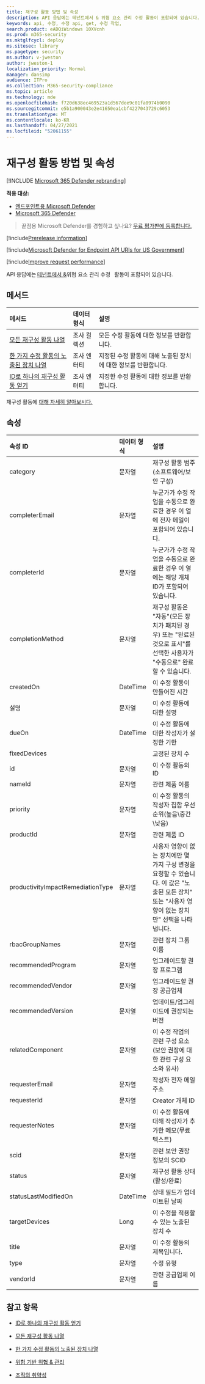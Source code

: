 ```yaml
---
title: 재구성 활동 방법 및 속성
description: API 응답에는 테넌트에서 & 위협 요소 관리 수정 활동이 포함되어 있습니다. 모든 재구성 활동, 수정 활동 하나만 또는 선택한 수정 작업에 대해 노출된 장치에 대한 정보를 요청할 수 있습니다.
keywords: api, 수정, 수정 api, get, 수정 작업,
search.product: eADQiWindows 10XVcnh
ms.prod: m365-security
ms.mktglfcycl: deploy
ms.sitesec: library
ms.pagetype: security
ms.author: v-jweston
author: jweston-1
localization_priority: Normal
manager: dansimp
audience: ITPro
ms.collection: M365-security-compliance
ms.topic: article
ms.technology: mde
ms.openlocfilehash: f720d638ec469523a1d567dee9c01fa0974b0090
ms.sourcegitcommit: e5b1a900043e2e41650ea1cbf4227043729c6053
ms.translationtype: MT
ms.contentlocale: ko-KR
ms.lasthandoff: 04/27/2021
ms.locfileid: "52061155"
---
```

# <a name="remediation-activity-methods-and-properties"></a>재구성 활동 방법 및 속성

[!INCLUDE [Microsoft 365 Defender rebranding](../../includes/microsoft-defender.md)]

**적용 대상:**

- [엔드포인트용 Microsoft Defender](https://go.microsoft.com/fwlink/p/?linkid=2154037)
- [Microsoft 365 Defender](https://go.microsoft.com/fwlink/?linkid=2118804)

> 끝점용 Microsoft Defender를 경험하고 싶나요? [무료 평가판에 등록합니다.](https://www.microsoft.com/microsoft-365/windows/microsoft-defender-atp?ocid=docs-wdatp-exposedapis-abovefoldlink)

[!include[Prerelease information](../../includes/prerelease.md)]

[!include[Microsoft Defender for Endpoint API URIs for US Government](../../includes/microsoft-defender-api-usgov.md)]

[!include[Improve request performance](../../includes/improve-request-performance.md)]

API 응답에는 [테넌트에서 &](next-gen-threat-and-vuln-mgt.md)위협 요소 관리 수정   활동이 포함되어 있습니다.  

## <a name="methods"></a>메서드

메서드 | 데이터 형식 | 설명
:---|:---|:---
[모든 재구성 활동 나열](get-remediation-all-activities.md) | 조사 컬렉션 | 모든 수정 활동에 대한 정보를 반환합니다.
[한 가지 수정 활동의 노출된 장치 나열](get-remediation-exposed-devices-activities.md) | 조사 엔터티 | 지정된 수정 활동에 대해 노출된 장치에 대한 정보를 반환합니다.
[ID로 하나의 재구성 활동 얻기](get-remediation-one-activity.md) | 조사 엔터티 | 지정한 수정 활동에 대한 정보를 반환합니다.

재구성 활동에 [대해 자세히 알아보시다.](tvm-remediation.md)

## <a name="properties"></a>속성

속성 ID | 데이터 형식 | 설명
:---|:---|:---
category | 문자열 | 재구성 활동 범주(소프트웨어/보안 구성)
completerEmail | 문자열 | 누군가가 수정 작업을 수동으로 완료한 경우 이 열에 전자 메일이 포함되어 있습니다.
completerId | 문자열 | 누군가가 수정 작업을 수동으로 완료한 경우 이 열에는 해당 개체 ID가 포함되어 있습니다.
completionMethod | 문자열 | 재구성 활동은 "자동"(모든 장치가 패치된 경우) 또는 "완료된 것으로 표시"를 선택한 사용자가 "수동으로" 완료할 수 있습니다.
createdOn | DateTime | 이 수정 활동이 만들어진 시간
설명 | 문자열 | 이 수정 활동에 대한 설명
dueOn | DateTime | 이 수정 활동에 대한 작성자가 설정한 기한
fixedDevices |  | 고정된 장치 수
id | 문자열 | 이 수정 활동의 ID
nameId | 문자열 | 관련 제품 이름
priority | 문자열 | 이 수정 활동의 작성자 집합 우선 순위(높음\중간\낮음)
productId | 문자열 | 관련 제품 ID
productivityImpactRemediationType | 문자열 | 사용자 영향이 없는 장치에만 몇 가지 구성 변경을 요청할 수 있습니다. 이 값은 "노출된 모든 장치" 또는 "사용자 영향이 없는 장치만" 선택을 나타냅니다.
rbacGroupNames | 문자열 | 관련 장치 그룹 이름
recommendedProgram | 문자열 | 업그레이드할 권장 프로그램
recommendedVendor | 문자열 | 업그레이드할 권장 공급업체
recommendedVersion | 문자열 | 업데이트/업그레이드에 권장되는 버전
relatedComponent | 문자열 | 이 수정 작업의 관련 구성 요소(보안 권장에 대한 관련 구성 요소와 유사)
requesterEmail | 문자열 | 작성자 전자 메일 주소
requesterId | 문자열 | Creator 개체 ID
requesterNotes | 문자열 | 이 수정 활동에 대해 작성자가 추가한 메모(무료 텍스트)
scid | 문자열 | 관련 보안 권장 정보의 SCID
status | 문자열 | 재구성 활동 상태(활성/완료)
statusLastModifiedOn | DateTime | 상태 필드가 업데이트된 날짜
targetDevices | Long | 이 수정을 적용할 수 있는 노출된 장치 수
title | 문자열 | 이 수정 활동의 제목입니다.
type | 문자열 | 수정 유형
vendorId | 문자열 | 관련 공급업체 이름

## <a name="see-also"></a>참고 항목

- [ID로 하나의 재구성 활동 얻기](get-remediation-one-activity.md)

- [모든 재구성 활동 나열](get-remediation-all-activities.md)

- [한 가지 수정 활동의 노출된 장치 나열](get-remediation-exposed-devices-activities.md)

- [위험 기반 위협 & 관리](next-gen-threat-and-vuln-mgt.md)

- [조직의 취약성](tvm-weaknesses.md)
